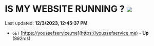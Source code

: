# IS MY WEBSITE RUNNING ? [![](https://img.shields.io/static/v1?label=Sponsor&message=%E2%9D%A4&logo=GitHub&color=%23fe8e86)](https://github.com/sponsors/<username>)

Last updated: **12/3/2023, 12:45:37 PM**

- `GET` [https://youssefservice.me](https://youssefservice.me) - **Up** (892ms)
